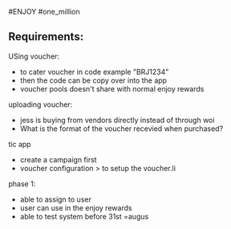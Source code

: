 #ENJOY #one_million
## Requirements:

USing voucher:
- to cater voucher in code example "BRJ1234"
- then the code can be copy over into the app
- voucher pools doesn't share with normal enjoy rewards 

uploading voucher:
- jess is buying from vendors directly instead of through woi
- What is the format of the voucher recevied when purchased?


tic app
-  create a campaign first
- voucher configuration > to setup the voucher.li

phase 1:
- able to assign to user
- user can use in the enjoy rewards
- able to test system before 31st =augus
